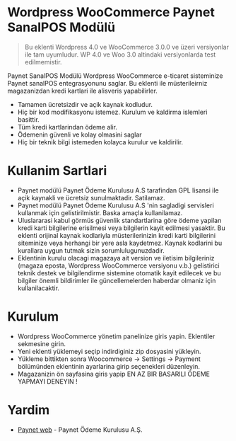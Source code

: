 
# Wordpress WooCommerce Paynet SanalPOS Modülü 

> Bu eklenti Wordpress 4.0 ve WooCommerce 3.0.0 ve üzeri versiyonlar ile tam uyumludur. WP 4.0 ve Woo 3.0 altindaki versiyonlarda test edilmemistir. 

Paynet SanalPOS Modülü Wordpress WooCommerce e-ticaret sisteminize Paynet sanalPOS entegrasyonunu saglar. Bu eklenti ile müsterileirniz magazanizdan kredi kartlari ile alisveris yapabilirler. 

  - Tamamen ücretsizdir ve açik kaynak kodludur.
  - Hiç bir kod modifikasyonu istemez. Kurulum ve kaldirma islemleri basittir.
  - Tüm kredi kartlarindan ödeme alir.
  - Ödemenin güvenli ve kolay olmasini saglar
  - Hiç bir teknik bilgi istemeden kolayca kurulur ve kaldirilir. 

# Kullanim Sartlari

  - Paynet modülü Paynet Ödeme Kurulusu A.S tarafindan GPL lisansi ile açik kaynakli ve ücretsiz sunulmaktadir. Satilamaz.
  - Paynet modülü Paynet Ödeme Kurulusu A.S 'nin sagladigi servisleri kullanmak için gelistirilmistir. Baska amaçla kullanilamaz.
  - Uluslararasi kabul görmüs güvenlik standartlarina göre ödeme yapilan kredi karti bilgilerine erisilmesi veya bilgilerin kayit edilmesi yasaktir. Bu eklenti orijinal kaynak kodlariyla müsterilerinizin kredi karti bilgilerini siteminize veya herhangi bir yere asla kaydetmez. Kaynak kodlarini bu kurallara uygun tutmak sizin sorumlulugunuzdadir.
  - Eklentinin kurulu olacagi magazaya ait version ve iletisim bilgileriniz (magaza eposta, Wordpress WooCommerce versiyonu v.b.) gelistirici teknik destek ve bilgilendirme sistemine otomatik kayit edilecek ve bu bilgiler önemli bildirimler ile güncellemelerden haberdar olmaniz için kullanilacaktir.


# Kurulum 
  - Wordpress WooCommerce yönetim panelinize giris yapin. Eklentiler sekmesine girin.
  - Yeni eklenti yüklemeyi seçip indirdiginiz zip dosyasini yükleyin.
  - Yükleme bittikten sonra Woocommerce -> Settings -> Payment bölümünden eklentinin ayarlarina girip seçenekleri düzenleyin.
  - Magazanizin ön sayfasina giris yapip EN AZ BIR BASARILI ÖDEME YAPMAYI DENEYIN !

# Yardim 

* [Paynet web](https://paynet.com.tr) - Paynet Ödeme Kurulusu A.Ş.

